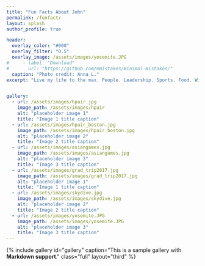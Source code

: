 ```yaml
---
title: "Fun Facts About John"
permalink: /funfact/
layout: splash
author_profile: true

header:
  overlay_color: "#000"
  overlay_filter: "0.5"
  overlay_image: /assets/images/yosemite.JPG
#     - label: "Download"
#       url: "https://github.com/mmistakes/minimal-mistakes/"
  caption: "Photo credit: Anna L."
excerpt: "Live my life to the max. People. Leadership. Sports. Food. Wine. A pickture paints a thousand words. Click the photos for more info"


gallery:
  - url: /assets/images/hpair.jpg
    image_path: /assets/images/hpair
    alt: "placeholder image 1"
    title: "Image 1 title caption"
  - url: /assets/images/hpair_boston.jpg
    image_path: /assets/images/hpair_boston.jpg
    alt: "placeholder image 2"
    title: "Image 2 title caption"
  - url: /assets/images/asiangames.jpg
    image_path: /assets/images/asiangames.jpg
    alt: "placeholder image 3"
    title: "Image 3 title caption"
  - url: /assets/images/grad_trip2017.jpg
    image_path: /assets/images/grad_trip2017.jpg
    alt: "placeholder image 1"
    title: "Image 1 title caption"
  - url: /assets/images/skydive.jpg
    image_path: /assets/images/skydive.jpg
    alt: "placeholder image 2"
    title: "Image 2 title caption"
  - url: /assets/images/yosemite.JPG
    image_path: /assets/images/yosemite.JPG
    alt: "placeholder image 3"
    title: "Image 3 title caption"
---
```


{% include gallery id="gallery" caption="This is a sample gallery with **Markdown support**." class="full" layout="third" %}